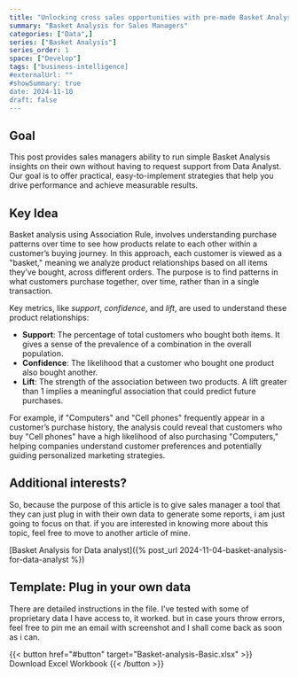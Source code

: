 ```yaml
---
title: "Unlocking cross sales opportunities with pre-made Basket Analysis template"
summary: "Basket Analysis for Sales Managers"
categories: ["Data",]
series: ["Basket Analysis"]
series_order: 1
space: ["Develop"]
tags: ["business-intelligence]
#externalUrl: ""
#showSummary: true
date: 2024-11-10
draft: false
---
```


## Goal

This post provides sales managers ability to run simple Basket Analysis insights on their own without having to request support from Data Analyst. Our goal is to offer practical, easy-to-implement strategies that help you drive performance and achieve measurable results.

## Key Idea

Basket analysis using Association Rule, involves understanding purchase patterns over time to see how products relate to each other within a customer’s buying journey. In this approach, each customer is viewed as a "basket," meaning we analyze product relationships based on all items they’ve bought, across different orders. The purpose is to find patterns in what customers purchase together, over time, rather than in a single transaction.

Key metrics, like *support*, *confidence*, and *lift*, are used to understand these product relationships:

- **Support**: The percentage of total customers who bought both items. It gives a sense of the prevalence of a combination in the overall population.
- **Confidence**: The likelihood that a customer who bought one product also bought another.
- **Lift**: The strength of the association between two products. A lift greater than 1 implies a meaningful association that could predict future purchases.

For example, if "Computers" and "Cell phones" frequently appear in a customer’s purchase history, the analysis could reveal that customers who buy "Cell phones" have a high likelihood of also purchasing "Computers," helping companies understand customer preferences and potentially guiding personalized marketing strategies.

## Additional interests?


So, because the purpose of this article is to give sales manager a tool that they can just plug in with their own data to generate some reports, i am just going to focus on that. if you are interested in knowing more about this topic, feel free to move to another article of mine. 


[Basket Analysis for Data analyst]({% post_url 2024-11-04-basket-analysis-for-data-analyst %})

## Template: Plug in your own data

There are detailed instructions in the file. I’ve tested with some of proprietary data I have access to, it worked. but in case yours throw errors, feel free to pin me an email with screenshot and I shall come back as soon as i can.


{{< button href="#button" target="Basket-analysis-Basic.xlsx" >}}
Download Excel Workbook
{{< /button >}}
